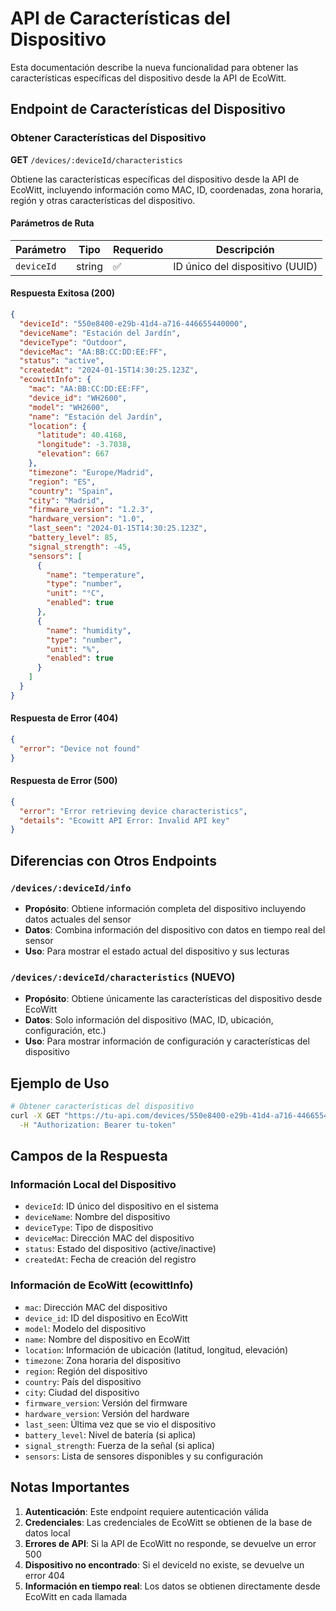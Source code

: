 # API de Características del Dispositivo

Esta documentación describe la nueva funcionalidad para obtener las características específicas del dispositivo desde la API de EcoWitt.

## Endpoint de Características del Dispositivo

### Obtener Características del Dispositivo

**GET** `/devices/:deviceId/characteristics`

Obtiene las características específicas del dispositivo desde la API de EcoWitt, incluyendo información como MAC, ID, coordenadas, zona horaria, región y otras características del dispositivo.

#### Parámetros de Ruta

| Parámetro | Tipo   | Requerido | Descripción                    |
|-----------|--------|-----------|--------------------------------|
| `deviceId` | string | ✅        | ID único del dispositivo (UUID) |

#### Respuesta Exitosa (200)

```json
{
  "deviceId": "550e8400-e29b-41d4-a716-446655440000",
  "deviceName": "Estación del Jardín",
  "deviceType": "Outdoor",
  "deviceMac": "AA:BB:CC:DD:EE:FF",
  "status": "active",
  "createdAt": "2024-01-15T14:30:25.123Z",
  "ecowittInfo": {
    "mac": "AA:BB:CC:DD:EE:FF",
    "device_id": "WH2600",
    "model": "WH2600",
    "name": "Estación del Jardín",
    "location": {
      "latitude": 40.4168,
      "longitude": -3.7038,
      "elevation": 667
    },
    "timezone": "Europe/Madrid",
    "region": "ES",
    "country": "Spain",
    "city": "Madrid",
    "firmware_version": "1.2.3",
    "hardware_version": "1.0",
    "last_seen": "2024-01-15T14:30:25.123Z",
    "battery_level": 85,
    "signal_strength": -45,
    "sensors": [
      {
        "name": "temperature",
        "type": "number",
        "unit": "°C",
        "enabled": true
      },
      {
        "name": "humidity",
        "type": "number",
        "unit": "%",
        "enabled": true
      }
    ]
  }
}
```

#### Respuesta de Error (404)

```json
{
  "error": "Device not found"
}
```

#### Respuesta de Error (500)

```json
{
  "error": "Error retrieving device characteristics",
  "details": "Ecowitt API Error: Invalid API key"
}
```

## Diferencias con Otros Endpoints

### `/devices/:deviceId/info`
- **Propósito**: Obtiene información completa del dispositivo incluyendo datos actuales del sensor
- **Datos**: Combina información del dispositivo con datos en tiempo real del sensor
- **Uso**: Para mostrar el estado actual del dispositivo y sus lecturas

### `/devices/:deviceId/characteristics` (NUEVO)
- **Propósito**: Obtiene únicamente las características del dispositivo desde EcoWitt
- **Datos**: Solo información del dispositivo (MAC, ID, ubicación, configuración, etc.)
- **Uso**: Para mostrar información de configuración y características del dispositivo

## Ejemplo de Uso

```bash
# Obtener características del dispositivo
curl -X GET "https://tu-api.com/devices/550e8400-e29b-41d4-a716-446655440000/characteristics" \
  -H "Authorization: Bearer tu-token"
```

## Campos de la Respuesta

### Información Local del Dispositivo
- `deviceId`: ID único del dispositivo en el sistema
- `deviceName`: Nombre del dispositivo
- `deviceType`: Tipo de dispositivo
- `deviceMac`: Dirección MAC del dispositivo
- `status`: Estado del dispositivo (active/inactive)
- `createdAt`: Fecha de creación del registro

### Información de EcoWitt (ecowittInfo)
- `mac`: Dirección MAC del dispositivo
- `device_id`: ID del dispositivo en EcoWitt
- `model`: Modelo del dispositivo
- `name`: Nombre del dispositivo en EcoWitt
- `location`: Información de ubicación (latitud, longitud, elevación)
- `timezone`: Zona horaria del dispositivo
- `region`: Región del dispositivo
- `country`: País del dispositivo
- `city`: Ciudad del dispositivo
- `firmware_version`: Versión del firmware
- `hardware_version`: Versión del hardware
- `last_seen`: Última vez que se vio el dispositivo
- `battery_level`: Nivel de batería (si aplica)
- `signal_strength`: Fuerza de la señal (si aplica)
- `sensors`: Lista de sensores disponibles y su configuración

## Notas Importantes

1. **Autenticación**: Este endpoint requiere autenticación válida
2. **Credenciales**: Las credenciales de EcoWitt se obtienen de la base de datos local
3. **Errores de API**: Si la API de EcoWitt no responde, se devuelve un error 500
4. **Dispositivo no encontrado**: Si el deviceId no existe, se devuelve un error 404
5. **Información en tiempo real**: Los datos se obtienen directamente desde EcoWitt en cada llamada 